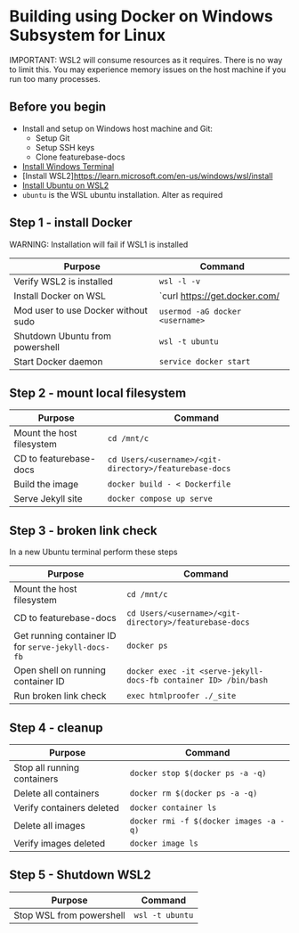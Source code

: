 # Building using Docker on Windows Subsystem for Linux

IMPORTANT: WSL2 will consume resources as it requires. There is no way to limit this. You may experience memory issues on the host machine if you run too many processes.

## Before you begin

* Install and setup on Windows host machine and Git:
  * Setup Git
  * Setup SSH keys
  * Clone featurebase-docs
* [Install Windows Terminal](https://learn.microsoft.com/en-us/windows/terminal/install)
* [Install WSL2]https://learn.microsoft.com/en-us/windows/wsl/install
* [Install Ubuntu on WSL2](https://ubuntu.com/tutorials/install-ubuntu-on-wsl2-on-windows-11-with-gui-support#1-overview)
* `ubuntu` is the WSL ubuntu installation. Alter as required

## Step 1 - install Docker

WARNING: Installation will fail if WSL1 is installed

| Purpose | Command |
|---|---|
| Verify WSL2 is installed | `wsl -l -v` |
| Install Docker on WSL | `curl https://get.docker.com/ | bash` |
| Mod user to use Docker without sudo | `usermod -aG docker <username>` |
| Shutdown Ubuntu from powershell | `wsl -t ubuntu` |
| Start Docker daemon | `service docker start` |

## Step 2 - mount local filesystem

| Purpose | Command |
|---|---|
| Mount the host filesystem | `cd /mnt/c` |
| CD to featurebase-docs | `cd Users/<username>/<git-directory>/featurebase-docs` |
| Build the image | `docker build - < Dockerfile` |
| Serve Jekyll site | `docker compose up serve` |

## Step 3 - broken link check

In a new Ubuntu terminal perform these steps

| Purpose | Command |
|---|---|
| Mount the host filesystem | `cd /mnt/c` |
| CD to featurebase-docs | `cd Users/<username>/<git-directory>/featurebase-docs` |
| Get running container ID for `serve-jekyll-docs-fb` | `docker ps` |
| Open shell on running container ID | `docker exec -it <serve-jekyll-docs-fb container ID> /bin/bash` |
| Run broken link check | `exec htmlproofer ./_site` |

## Step 4 - cleanup

| Purpose | Command |
|---|---|
| Stop all running containers | `docker stop $(docker ps -a -q)` |
| Delete all containers | `docker rm $(docker ps -a -q)` |
| Verify containers deleted | `docker container ls` |
| Delete all images | `docker rmi -f $(docker images -a -q)` |
| Verify images deleted | `docker image ls` |

## Step 5 - Shutdown WSL2

| Purpose | Command |
|---|---|
| Stop WSL from powershell | `wsl -t ubuntu` |
